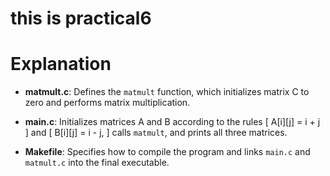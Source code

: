 # this is practical6
# Explanation
- **matmult.c**: Defines the `matmult` function, which initializes matrix C to zero and performs matrix multiplication.

- **main.c**: Initializes matrices A and B according to the rules 
  \[
  A[i][j] = i + j
  \]
  and 
  \[
  B[i][j] = i - j,
  \]
  calls `matmult`, and prints all three matrices.

- **Makefile**: Specifies how to compile the program and links `main.c` and `matmult.c` into the final executable.
